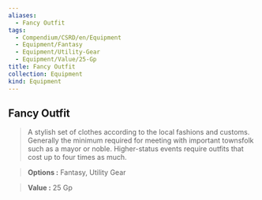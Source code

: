 ```yaml
---
aliases:
  - Fancy Outfit
tags:
  - Compendium/CSRD/en/Equipment
  - Equipment/Fantasy
  - Equipment/Utility-Gear
  - Equipment/Value/25-Gp
title: Fancy Outfit
collection: Equipment
kind: Equipment
---
```

## Fancy Outfit    
    
>A stylish set of clothes according to the local fashions and customs. Generally the minimum required for meeting with important townsfolk such as a mayor or noble. Higher-status events require outfits that cost up to four times as much.    
> **Options :** Fantasy, Utility Gear    
> **Value :** 25 Gp